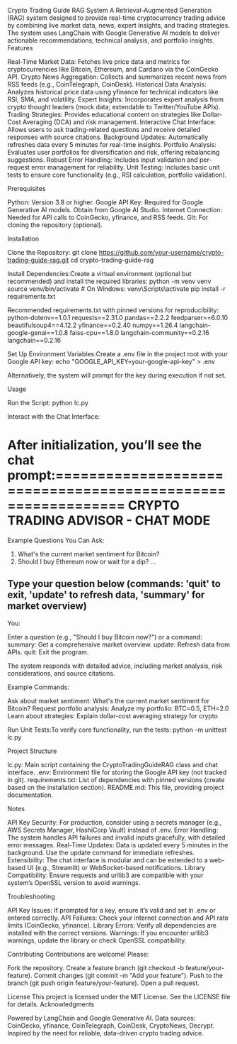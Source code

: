 Crypto Trading Guide RAG System
A Retrieval-Augmented Generation (RAG) system designed to provide real-time cryptocurrency trading advice by combining live market data, news, expert insights, and trading strategies. The system uses LangChain with Google Generative AI models to deliver actionable recommendations, technical analysis, and portfolio insights.
Features

Real-Time Market Data: Fetches live price data and metrics for cryptocurrencies like Bitcoin, Ethereum, and Cardano via the CoinGecko API.
Crypto News Aggregation: Collects and summarizes recent news from RSS feeds (e.g., CoinTelegraph, CoinDesk).
Historical Data Analysis: Analyzes historical price data using yfinance for technical indicators like RSI, SMA, and volatility.
Expert Insights: Incorporates expert analysis from crypto thought leaders (mock data; extendable to Twitter/YouTube APIs).
Trading Strategies: Provides educational content on strategies like Dollar-Cost Averaging (DCA) and risk management.
Interactive Chat Interface: Allows users to ask trading-related questions and receive detailed responses with source citations.
Background Updates: Automatically refreshes data every 5 minutes for real-time insights.
Portfolio Analysis: Evaluates user portfolios for diversification and risk, offering rebalancing suggestions.
Robust Error Handling: Includes input validation and per-request error management for reliability.
Unit Testing: Includes basic unit tests to ensure core functionality (e.g., RSI calculation, portfolio validation).

Prerequisites

Python: Version 3.8 or higher.
Google API Key: Required for Google Generative AI models. Obtain from Google AI Studio.
Internet Connection: Needed for API calls to CoinGecko, yfinance, and RSS feeds.
Git: For cloning the repository (optional).

Installation

Clone the Repository:
git clone https://github.com/your-username/crypto-trading-guide-rag.git
cd crypto-trading-guide-rag


Install Dependencies:Create a virtual environment (optional but recommended) and install the required libraries:
python -m venv venv
source venv/bin/activate  # On Windows: venv\Scripts\activate
pip install -r requirements.txt

Recommended requirements.txt with pinned versions for reproducibility:
python-dotenv==1.0.1
requests==2.31.0
pandas==2.2.2
feedparser==6.0.10
beautifulsoup4==4.12.2
yfinance==0.2.40
numpy==1.26.4
langchain-google-genai==1.0.8
faiss-cpu==1.8.0
langchain-community==0.2.16
langchain==0.2.16


Set Up Environment Variables:Create a .env file in the project root with your Google API key:
echo "GOOGLE_API_KEY=your-google-api-key" > .env

Alternatively, the system will prompt for the key during execution if not set.


Usage

Run the Script:
python lc.py


Interact with the Chat Interface:

After initialization, you’ll see the chat prompt:============================================================
CRYPTO TRADING ADVISOR - CHAT MODE
============================================================

Example Questions You Can Ask:
1. What's the current market sentiment for Bitcoin?
2. Should I buy Ethereum now or wait for a dip?
...

Type your question below (commands: 'quit' to exit, 'update' to refresh data, 'summary' for market overview)
------------------------------------------------------------
You:


Enter a question (e.g., "Should I buy Bitcoin now?") or a command:
summary: Get a comprehensive market overview.
update: Refresh data from APIs.
quit: Exit the program.


The system responds with detailed advice, including market analysis, risk considerations, and source citations.


Example Commands:

Ask about market sentiment: What's the current market sentiment for Bitcoin?
Request portfolio analysis: Analyze my portfolio: BTC=0.5, ETH=2.0
Learn about strategies: Explain dollar-cost averaging strategy for crypto


Run Unit Tests:To verify core functionality, run the tests:
python -m unittest lc.py



Project Structure

lc.py: Main script containing the CryptoTradingGuideRAG class and chat interface.
.env: Environment file for storing the Google API key (not tracked in git).
requirements.txt: List of dependencies with pinned versions (create based on the installation section).
README.md: This file, providing project documentation.

Notes

API Key Security: For production, consider using a secrets manager (e.g., AWS Secrets Manager, HashiCorp Vault) instead of .env.
Error Handling: The system handles API failures and invalid inputs gracefully, with detailed error messages.
Real-Time Updates: Data is updated every 5 minutes in the background. Use the update command for immediate refreshes.
Extensibility: The chat interface is modular and can be extended to a web-based UI (e.g., Streamlit) or WebSocket-based notifications.
Library Compatibility: Ensure requests and urllib3 are compatible with your system’s OpenSSL version to avoid warnings.

Troubleshooting

API Key Issues: If prompted for a key, ensure it’s valid and set in .env or entered correctly.
API Failures: Check your internet connection and API rate limits (CoinGecko, yfinance).
Library Errors: Verify all dependencies are installed with the correct versions.
Warnings: If you encounter urllib3 warnings, update the library or check OpenSSL compatibility.

Contributing
Contributions are welcome! Please:

Fork the repository.
Create a feature branch (git checkout -b feature/your-feature).
Commit changes (git commit -m "Add your feature").
Push to the branch (git push origin feature/your-feature).
Open a pull request.

License
This project is licensed under the MIT License. See the LICENSE file for details.
Acknowledgments

Powered by LangChain and Google Generative AI.
Data sources: CoinGecko, yfinance, CoinTelegraph, CoinDesk, CryptoNews, Decrypt.
Inspired by the need for reliable, data-driven crypto trading advice.
